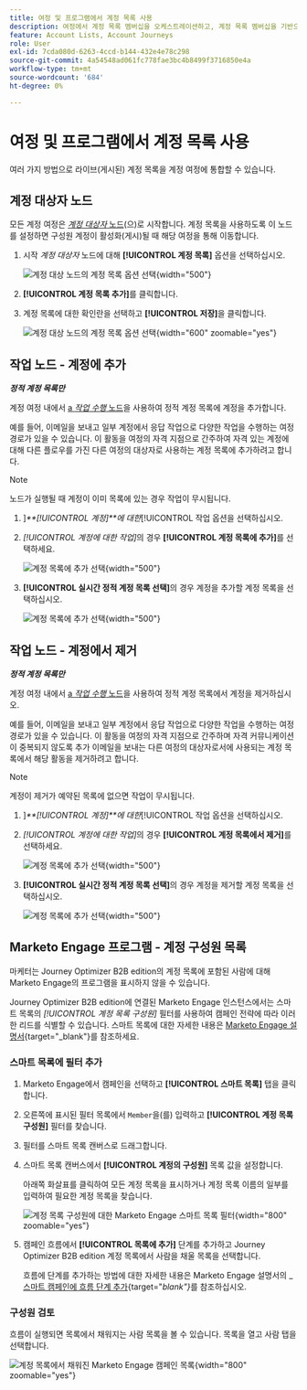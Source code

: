 ```yaml
---
title: 여정 및 프로그램에서 계정 목록 사용
description: 여정에서 계정 목록 멤버십을 오케스트레이션하고, 계정 목록 멤버십을 기반으로 Marketo Engage 스마트 목록을 필터링하는 방법을 알아봅니다.
feature: Account Lists, Account Journeys
role: User
exl-id: 7cda080d-6263-4ccd-b144-432e4e78c298
source-git-commit: 4a54548ad061fc778fae3bc4b8499f3716850e4a
workflow-type: tm+mt
source-wordcount: '684'
ht-degree: 0%

---
```


# 여정 및 프로그램에서 계정 목록 사용

여러 가지 방법으로 라이브(게시된) 계정 목록을 계정 여정에 통합할 수 있습니다.

## 계정 대상자 노드

모든 계정 여정은 [_계정 대상자_ 노드](../journeys/account-audience-nodes.md)(으)로 시작합니다. 계정 목록을 사용하도록 이 노드를 설정하면 구성원 계정이 활성화(게시)될 때 해당 여정을 통해 이동합니다.

1. 시작 _계정 대상자_ 노드에 대해 **[!UICONTROL 계정 목록]** 옵션을 선택하십시오.

   ![계정 대상 노드의 계정 목록 옵션 선택](../journeys/assets/node-audience-account-list.png){width="500"}

1. **[!UICONTROL 계정 목록 추가]**&#x200B;를 클릭합니다.

1. 계정 목록에 대한 확인란을 선택하고 **[!UICONTROL 저장]**&#x200B;을 클릭합니다.

   ![계정 대상 노드의 계정 목록 옵션 선택](../journeys/assets/node-audience-account-list-select-dialog.png){width="600" zoomable="yes"}

## 작업 노드 - 계정에 추가

**_정적 계정 목록만_**

계정 여정 내에서 [a _작업 수행_ 노드](../journeys/action-nodes.md)을 사용하여 정적 계정 목록에 계정을 추가합니다.

예를 들어, 이메일을 보내고 일부 계정에서 응답 작업으로 다양한 작업을 수행하는 여정 경로가 있을 수 있습니다. 이 활동을 여정의 자격 지점으로 간주하여 자격 있는 계정에 대해 다른 플로우를 가진 다른 여정의 대상자로 사용하는 계정 목록에 추가하려고 합니다.

>[!NOTE]
>
>노드가 실행될 때 계정이 이미 목록에 있는 경우 작업이 무시됩니다.

1. ]_**[!UICONTROL 계정]**에 대한_[!UICONTROL &#x200B;작업 옵션을 선택하십시오.

1. _[!UICONTROL 계정에 대한 작업]_&#x200B;의 경우 **[!UICONTROL 계정 목록에 추가]**&#x200B;를 선택하세요.

   ![계정 목록에 추가 선택](../journeys/assets/node-action-account-add-to-account-list.png){width="500"}

1. **[!UICONTROL 실시간 정적 계정 목록 선택]**&#x200B;의 경우 계정을 추가할 계정 목록을 선택하십시오.

   ![계정 목록에 추가 선택](../journeys/assets/node-action-account-add-to-account-list-select.png){width="500"}

## 작업 노드 - 계정에서 제거

**_정적 계정 목록만_**

계정 여정 내에서 [a _작업 수행_ 노드](../journeys/action-nodes.md)을 사용하여 정적 계정 목록에서 계정을 제거하십시오.

예를 들어, 이메일을 보내고 일부 계정에서 응답 작업으로 다양한 작업을 수행하는 여정 경로가 있을 수 있습니다. 이 활동을 여정의 자격 지점으로 간주하며 자격 커뮤니케이션이 중복되지 않도록 추가 이메일을 보내는 다른 여정의 대상자로서에 사용되는 계정 목록에서 해당 활동을 제거하려고 합니다.

>[!NOTE]
>
>계정이 제거가 예약된 목록에 없으면 작업이 무시됩니다.

1. ]_**[!UICONTROL 계정]**에 대한_[!UICONTROL &#x200B;작업 옵션을 선택하십시오.

1. _[!UICONTROL 계정에 대한 작업]_&#x200B;의 경우 **[!UICONTROL 계정 목록에서 제거]**&#x200B;를 선택하세요.

   ![계정 목록에 추가 선택](../journeys/assets/node-action-account-remove-from-account-list.png){width="500"}

1. **[!UICONTROL 실시간 정적 계정 목록 선택]**&#x200B;의 경우 계정을 제거할 계정 목록을 선택하십시오.

   ![계정 목록에 추가 선택](../journeys/assets/node-action-account-remove-from-account-list-select.png){width="500"}

## Marketo Engage 프로그램 - 계정 구성원 목록

마케터는 Journey Optimizer B2B edition의 계정 목록에 포함된 사람에 대해 Marketo Engage의 프로그램을 표시하지 않을 수 있습니다.

Journey Optimizer B2B edition에 연결된 Marketo Engage 인스턴스에서는 스마트 목록의 _[!UICONTROL 계정 목록 구성원]_ 필터를 사용하여 캠페인 전략에 따라 이러한 리드를 식별할 수 있습니다. 스마트 목록에 대한 자세한 내용은 [Marketo Engage 설명서](https://experienceleague.adobe.com/en/docs/marketo/using/product-docs/core-marketo-concepts/smart-lists-and-static-lists/understanding-smart-lists){target="_blank"}를 참조하세요.

### 스마트 목록에 필터 추가

1. Marketo Engage에서 캠페인을 선택하고 **[!UICONTROL 스마트 목록]** 탭을 클릭합니다.

1. 오른쪽에 표시된 필터 목록에서 `Member`을(를) 입력하고 **[!UICONTROL 계정 목록 구성원]** 필터를 찾습니다.

1. 필터를 스마트 목록 캔버스로 드래그합니다.

1. 스마트 목록 캔버스에서 **[!UICONTROL 계정의 구성원]** 목록 값을 설정합니다.

   아래쪽 화살표를 클릭하여 모든 계정 목록을 표시하거나 계정 목록 이름의 일부를 입력하여 필요한 계정 목록을 찾습니다.

   ![계정 목록 구성원에 대한 Marketo Engage 스마트 목록 필터](./assets/account-lists-marketo-engage-smart-list.png){width="800" zoomable="yes"}

1. 캠페인 흐름에서 **[!UICONTROL 목록에 추가]** 단계를 추가하고 Journey Optimizer B2B edition 계정 목록에서 사람을 채울 목록을 선택합니다.

   흐름에 단계를 추가하는 방법에 대한 자세한 내용은 Marketo Engage 설명서의 _[스마트 캠페인에 흐름 단계 추가](https://experienceleague.adobe.com/en/docs/marketo/using/product-docs/core-marketo-concepts/smart-campaigns/flow-actions/add-a-flow-step-to-a-smart-campaign){target="_blank"}_&#x200B;를 참조하십시오.

### 구성원 검토

흐름이 실행되면 목록에서 채워지는 사람 목록을 볼 수 있습니다. 목록을 열고 사람 탭을 선택합니다.

![계정 목록에서 채워진 Marketo Engage 캠페인 목록](./assets/account-lists-marketo-engage-smart-list-people.png){width="800" zoomable="yes"}
